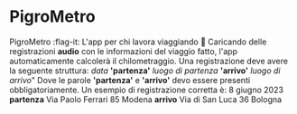 # PigroMetro

PigroMetro    :flag-it:
L'app per chi lavora viaggiando  :car:
Caricando delle registrazioni **audio** con le informazioni del viaggio fatto, l'app automaticamente calcolerà il chilometraggio. Una registrazione deve avere la seguente struttura:
*data*   **'partenza'**   *luogo di partenza*   **'arrivo'**   *luogo di arrivo*"
Dove le parole **'partenza'** e **'arrivo'** devo essere presenti obbligatoriamente.
Un esempio di registrazione corretta è:
8 giugno 2023 **partenza**  Via Paolo Ferrari 85 Modena **arrivo** Via di San Luca 36 Bologna
